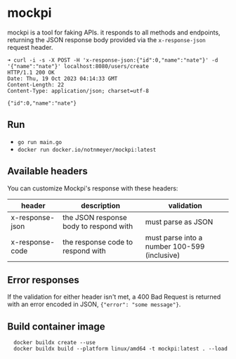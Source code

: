 # mockpi

mockpi is a tool for faking APIs. it responds to all methods and endpoints, returning the JSON response body provided via the `x-response-json` request header.

```shell
➜ curl -i -s -X POST -H 'x-response-json:{"id":0,"name":"nate"}' -d '{"name":"nate"}' localhost:8080/users/create
HTTP/1.1 200 OK
Date: Thu, 19 Oct 2023 04:14:33 GMT
Content-Length: 22
Content-Type: application/json; charset=utf-8

{"id":0,"name":"nate"}
```

## Run

* `go run main.go`
* `docker run docker.io/notnmeyer/mockpi:latest`

## Available headers

You can customize Mockpi's response with these headers:

| header | description | validation |
|--------|-------------|------------|
| x-response-json | the JSON response body to respond with | must parse as JSON |
| x-response-code | the response code to respond with | must parse into a number 100-599 (inclusive) |

## Error responses

If the validation for either header isn't met, a 400 Bad Request is returned with an error encoded in JSON, `{"error": "some message"}`.

## Build container image

```shell
  docker buildx create --use
  docker buildx build --platform linux/amd64 -t mockpi:latest . --load
```
